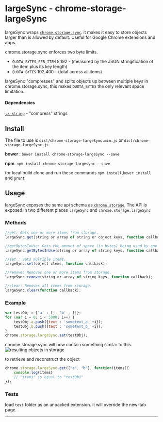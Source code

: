 largeSync - chrome-storage-largeSync
===============================

largeSync wraps  [`chrome.storage.sync`](https://developer.chrome.com/extensions/storage). it makes it easy to store objects larger than is allowed by default. Useful for Google Chrome extensions and apps.

chrome.storage.sync enforces two byte limits.

  * `QUOTA_BYTES_PER_ITEM` 8,192 - (measured by the JSON stringification of the item plus its key length)
  * `QUOTA_BYTES` 102,400 - (total across all items)
  
largeSync "compresses" and splits objects up between multiple keys in chrome.storage.sync, this makes `QUOTA_BYTES` the only relevant space limitation.

#### Dependencies

[`lz-string`](https://github.com/pieroxy/lz-string/) - "compress" strings

Install
----------

The file to use is `dist/chrome-storage-largeSync.min.js` or `dist/chrome-storage-largeSync.js` 

**bower** : `bower install chrome-storage-largeSync --save`

**npm**: `npm install chrome-storage-largesync --save`

for local build clone and run these commands
`npm install`,`bower install` and `grunt`

Usage
----------

largeSync exposes the same api schema as [`chrome.storage`](https://developer.chrome.com/apps/storage#type-StorageArea),
The API is exposed in two different places `largeSync` and `chrome.storage.largeSync`

### Methods

```javascript
//get: Gets one or more items from storage.
largeSync.get(string or array of string or object keys, function callback);

//getBytesInUse: Gets the amount of space (in bytes) being used by one or more items.
largeSync.getBytesInUse(string or array of string keys, function callback);

//set : Sets multiple items.
largeSync.set(object items, function callback);

//remove: Removes one or more items from storage.
largeSync.remove(string or array of string keys, function callback);

//clear: Removes all items from storage.
largeSync.clear(function callback);
```

### Example

```javascript
var testObj = {'a' : [], 'b' : []};
for (var i = 0; i < 5000; i++) {
	testObj.a.push({text : 'sometext_a_'+i});
	testObj.b.push({text : 'sometext_b_'+i});
}
chrome.storage.largeSync.set(testObj);
```
chrome.storage.sync will now contain something similar to this.
![resulting objects in storage](http://i.imgur.com/xq88M1D.png)

to retrieve and reconstruct the object
```javascript
chrome.storage.largeSync.get(["a", "b"], function(items){
	console.log(items)
	// "items" is equal to "testObj"
});
```

### Tests

load `test` folder as an unpacked extension. it will override the new-tab page.

----------
